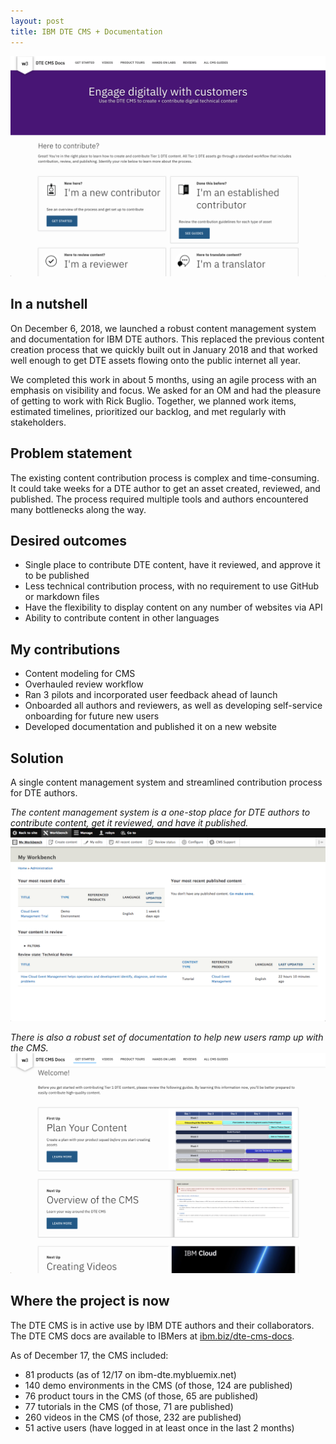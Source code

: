 ```yaml
---
layout: post
title: IBM DTE CMS + Documentation
---
```


![IBM DTE CMS docs](/images/cms-docs/cms-docs-1.png)

## In a nutshell
On December 6, 2018, we launched a robust content management system and documentation for IBM DTE authors. This replaced the previous content creation process that we quickly built out in January 2018 and that worked well enough to get DTE assets flowing onto the public internet all year.

We completed this work in about 5 months, using an agile process with an emphasis on visibility and focus. We asked for an OM and had the pleasure of getting to work with Rick Buglio. Together, we planned work items, estimated timelines, prioritized our backlog, and met regularly with stakeholders.

## Problem statement
The existing content contribution process is complex and time-consuming. It could take weeks for a DTE author to get an asset created, reviewed, and published. The process required multiple tools and authors encountered many bottlenecks along the way.

## Desired outcomes
- Single place to contribute DTE content, have it reviewed, and approve it to be published
- Less technical contribution process, with no requirement to use GitHub or markdown files
- Have the flexibility to display content on any number of websites via API
- Ability to contribute content in other languages

## My contributions
- Content modeling for CMS
- Overhauled review workflow
- Ran 3 pilots and incorporated user feedback ahead of launch
- Onboarded all authors and reviewers, as well as developing self-service onboarding for future new users
- Developed documentation and published it on a new website

## Solution
A single content management system and streamlined contribution process for DTE authors.

_The content management system is a one-stop place for DTE authors to contribute content, get it reviewed, and have it published._
![IBM DTE CMS](/images/cms-docs/cms-1.png)

_There is also a robust set of documentation to help new users ramp up with the CMS._
![IBM DTE CMS docs](/images/cms-docs/cms-docs-2.png)

## Where the project is now
The DTE CMS is in active use by IBM DTE authors and their collaborators. The DTE CMS docs are available to IBMers at [ibm.biz/dte-cms-docs](http://ibm.biz/dte-cms-docs).

As of December 17, the CMS included:
- 81 products (as of 12/17 on ibm-dte.mybluemix.net)
- 140 demo environments in the CMS (of those, 124 are published)
- 76 product tours in the CMS (of those, 65 are published)
- 77 tutorials in the CMS (of those, 71 are published)
- 260 videos in the CMS (of those, 232 are published)
- 51 active users (have logged in at least once in the last 2 months)
